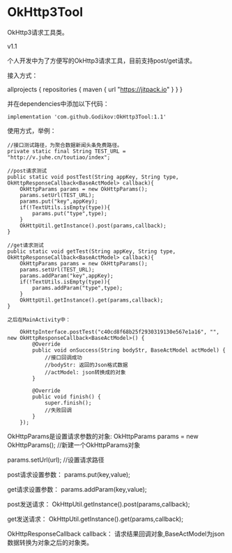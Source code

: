 # OkHttp3Tool
OkHttp3请求工具类。

v1.1

个人开发中为了方便写的OkHttp3请求工具，目前支持post/get请求。

接入方式：

allprojects {
    repositories {
        maven { url "https://jitpack.io" }
    }
}
  
  并在dependencies中添加以下代码：
  
    implementation 'com.github.Godikov:OkHttp3Tool:1.1'
    
    
  使用方式，举例：
    
    //接口测试路径，为聚合数据新闻头条免费路径。
    private static final String TEST_URL = "http://v.juhe.cn/toutiao/index";

    //post请求测试
    public static void postTest(String appKey, String type, OkHttpResponseCallback<BaseActModel> callback){
        OkHttpParams params = new OkHttpParams();
        params.setUrl(TEST_URL);
        params.put("key",appKey);
        if(!TextUtils.isEmpty(type)){
            params.put("type",type);
        }
        OkHttpUtil.getInstance().post(params,callback);
    }

    //get请求测试
    public static void getTest(String appKey, String type, OkHttpResponseCallback<BaseActModel> callback){
        OkHttpParams params = new OkHttpParams();
        params.setUrl(TEST_URL);
        params.addParam("key",appKey);
        if(!TextUtils.isEmpty(type)){
            params.addParam("type",type);
        }
        OkHttpUtil.getInstance().get(params,callback);
    }
    
    之后在MainActivity中：
    
        OkHttpInterface.postTest("c40cd8f68b25f2930319130e567e1a16", "", new OkHttpResponseCallback<BaseActModel>() {
            @Override
            public void onSuccess(String bodyStr, BaseActModel actModel) {
                //接口回调成功
                //bodyStr: 返回的Json格式数据
                //actModel: json转换成的对象
            }

            @Override
            public void finish() {
                super.finish();
                //失败回调
            }
        });
        
        
OkHttpParams是设置请求参数的对象:    OkHttpParams params = new OkHttpParams(); //新建一个OkHttpParams对象

params.setUrl(url); //设置请求路径

post请求设置参数： params.put(key,value);

get请求设置参数： params.addParam(key,value);

post发送请求： OkHttpUtil.getInstance().post(params,callback);

get发送请求： OkHttpUtil.getInstance().get(params,callback);

OkHttpResponseCallback<BaseActModel> callback： 请求结果回调对象,BaseActModel为json数据转换为对象之后的对象类。
  

